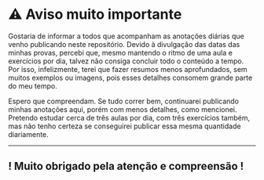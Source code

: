 # ⚠️ Aviso muito importante

Gostaria de informar a todos que acompanham as anotações diárias que venho publicando neste repositório. Devido à divulgação das datas das minhas provas, percebi que, mesmo mantendo o ritmo de uma aula e exercícios por dia, talvez não consiga concluir todo o conteúdo a tempo. Por isso, infelizmente, terei que fazer resumos menos aprofundados, sem muitos exemplos ou imagens, pois esses detalhes consomem grande parte do meu tempo.

Espero que compreendam. Se tudo correr bem, continuarei publicando minhas anotações aqui, porém com menos detalhes, como mencionei. Pretendo estudar cerca de três aulas por dia, com três exercícios também, mas não tenho certeza se conseguirei publicar essa mesma quantidade diariamente.

---

## ! Muito obrigado pela atenção e compreensão !
